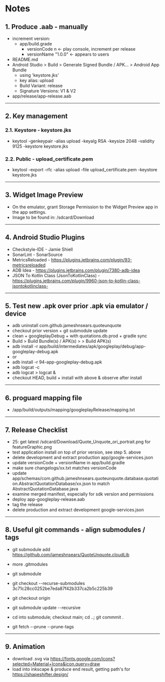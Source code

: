 # Notes

## 1. Produce .aab - manually

* increment version:
  * app/build.grade
    * versionCode n         <- play console, increment per release
    * versionName "1.0.0"   <- appears to users
* README.md
* Android Studio > Build > Generate Signed Bundle / APK... > Android App Bundle
  * using 'keystore.jks'
  * key alias: upload
  * Build Variant: release
  * Signature Versions: V1 & V2
* app/release/app-release.aab

---

## 2. Key management

### 2.1. Keystore - keystore.jks

* keytool -genkeypair -alias upload -keyalg RSA -keysize 2048 -validity 9125 -keystore keystore.jks

### 2.2. Public - upload_certificate.pem

* keytool -export -rfc -alias upload -file upload_certificate.pem -keystore keystore.jks

---

## 3. Widget Image Preview

* On the emulator, grant Storage Permission to the Widget Preview app in the app settings.
* Image to be found in: /sdcard/Download

---

## 4. Android Studio Plugins

* Checkstyle-IDE - Jamie Shiell
* SonarLint - SonarSource
* MetricsReloaded - https://plugins.jetbrains.com/plugin/93-metricsreloaded
* ADB Idea - https://plugins.jetbrains.com/plugin/7380-adb-idea
* JSON To Kotlin Class (JsonToKotlinClass) - https://plugins.jetbrains.com/plugin/9960-json-to-kotlin-class-jsontokotlinclass-

---

## 5. Test new .apk over prior .apk via emulator / device

* adb uninstall com.github.jameshnsears.quoteunquote
* checkout prior version + git submodule update
* clean + googleplayDebug + with quotations.db.prod + gradle sync
* Build > Build Bundle(s) / APK(s) > > Build APK(s)
* adb install -r app/build/intermediates/apk/googleplay/debug/app-googleplay-debug.apk
* or
* adb install -r 94-app-googleplay-debug.apk
* adb logcat -c
* adb logcat > logcat &
* checkout HEAD, build + install with above & observe after install

---

## 6. proguard mapping file

* /app/build/outputs/mapping/googleplayRelease/mapping.txt

---

## 7. Release Checklist

* 25: get latest /sdcard/Download/Quote_Unquote_ori_portrait.png for featureGraphic.png
* test application install on top of prior version, see step 5. above
* delete development and extract production app/google-services.json
* update versionCode + versionName in app/build.gradle
* make sure changelogs/xx.txt matches versionCode
* update app/schemas/com.github.jameshnsears.quoteunquote.database.quotation.AbstractQuotationDatabase/xx.json to match AbstractQuotationDatabase.java
* examine merged manifest, especially for sdk version and permissions
* deploy app-googleplay-release.aab
* tag the release
* delete production and extract development google-services.json

---

## 8. Useful git commands - align submodules / tags

* git submodule add https://github.com/jameshnsears/QuoteUnquote.cloudLib
* more .gitmodules

* git submodule
* git checkout --recurse-submodules 3c71c28cc0252be7eda87f42b337ca2b5c225b39

* git checkout origin
* git submodule update --recursive

* cd into submodule; checkout main; cd ..; git commmit .

* git fetch --prune --prune-tags

---

## 9. Animation

* download .svg via https://fonts.google.com/icons?selected=Material+Icons&icon.query=draw
* load into inkscape & produce end result, getting path's for https://shapeshifter.design/
